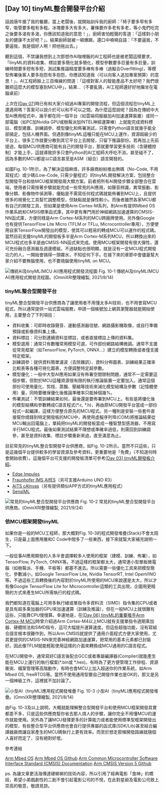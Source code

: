 ## [Day 10] tinyML整合開發平台介紹

話說唐牛搶了我的餐廳，當上老闆後，就開始訓斥我的廚師：「椅子要多窄有多窄，吸管要多粗有多粗，冰塊要多大有多大，薯條要炸多老有多老，等小鬼們吃完之後要多渴有多渴，你應該知道我的意思！」，廚師害怕輕聲的答道：「這樣對小朋友的健康不太好吧？」，結果廚師就被一頓爆踢，還口中喃喃自語：「不要逼我，不要逼我，我是個好人啊！把他拖出去。」

聽到這個，不禁讓我想到上次那想作AI咖哩飯的AI工程師也是被老闆這樣要求，「tinyML的資料收集、標註要多簡化就多簡化，模型參數要多巨量有多巨量，訓練時間要多短有多短，測試集推論精度要多棒有多棒（過擬合Overfitting)，等模型佈署後客人要多抱怨有多抱怨，你應該知道我（可以向客人追加專案預算）的意思！」，AI工程師臉上三百條線的問道：「這樣對客人的智能產品不太好吧？我們很難把這麼大的模型塞到MCU中」，結果...（不要亂猜，AI工程師還好好地癱坐在電腦桌前）

上次在[[Day 07]](https://ithelp.ithome.com.tw/articles/10268515)時已有和大家介紹過AI專案的開發流程，但這個流程在tinyML上還適用嗎？答案可以說介於可以和不可以之間。為什麼這麼說呢？因為在傳統中大型AI應用程式中，幾乎都在同一個平台（如雲端伺服器加AI加速運算裝置）或同一部電腦（如PC加Nvidia GPU或樹莓派加INTEL神經運算棒）上就能完成資料標註、模型建置、訓練調參、模型優化和佈署測試，只需會Python語言就幾乎能全部搞定，包括人機界面。但遇到像tinyML這種只能在MCU上運作，資源超級少的平台上，很多工作就要分散到其它平台上去開發，只留下推論部份。若再加上先前提過，每個MCU供應商可能有自己的開發平台，那就要學習更多技術（含硬體控制）才能上手，這就導致許多只會Python的AI工程師大呼吃不消，甚至碰不了，因為多數的MCU都是以C語言甚至是ASM（組合）語言開發的。

如圖Fig. 10-1所示，為了解決這個麻煩，許多廠商紛紛推出無碼（No-Code, 不用寫程式）或少碼(Low-Code, 只需少量程式）的tinyML開發解決方案，包括整合型開發平台和依MCU框架開發兩大類方案。前者把所有AI開發步驟全部整合在雲端，使用者只需按著步驟就能完成一些常見的AI應用，如聲音辨識，異常振動、影像分類、影像物件偵測等，優點是不需寫任何程式碼就能佈署到MCU上，且提供很多的視覺化工具幫忙調整模型，但缺點就是彈性較小。而後者雖然各家MCU都有自己的開發工具，但如果是使用Arm Cortex-M系列，則Arm有提供Mbed OS作業系統和CMSIS標準函式庫，其中更有專門用於神經網路加速運算的CMSIS-NN函式庫，方便同樣是Arm Cortex-M系列的MCU跨廠牌使用。另外像Google 也有提供TensorFlow Lite Micro (TFLM or TFLu, Microcontroller專用），方便使用自家TensorFlow開發出的模型，使其可以輕易的轉成MCU可以運作的程式碼。當然目前支援tinyML的開發板多半是Arm Cortex-M系列MCU，所以轉換出來的MCU程式也多半是由CMSIS-NN函式來完成。使用MCU框架開發有很大彈性，還可充份融合感測器及週邊模組，不過缺點也很明顯，就是沒有一定MCU程式開發功力的人，一開始會搞得一頭霧水，不知從何下手。在接下來的章節中會儘量幫大家介紹不要無腦使用，也不要燒腦使用tinyML on MCU。

![傳統AI及tinyML(MCU AI)應用程式開發流程圖](https://1.bp.blogspot.com/-OTkL4kXg1T4/YU1PjbPL9WI/AAAAAAAAEwY/sNxKlwVcB9YWYKOzALa2mbfLTjpDclRpACLcBGAsYHQ/s1658/iThome_Day_10_Fig_01.jpg)
Fig. 10-1 傳統AI及tinyML(MCU AI)應用程式開發流程圖。(OmniXRI整理繪製, 2021/8/14)

### tinyML整合型開發平台

tinyML整合型開發平台供應商為了讓使用者不用懂太多AI技術，也不用會寫MCU程式，所以通常提供一站式雲端服務，申請一個帳號加上網頁瀏覽器就能開始使用，主要整合了下列項目：

* 資料收集：可即時收錄聲音、運動感測器信號、網路攝影機取像，或自行準備預錄或影像資料集上傳。
* 資料標註：可分割連續資料並標註，或者直接標註上傳的資料集。
* 模型選用：通常只有數種常用模型可選，可作部份網路結構微調。通常不支援從常見框架（如TensorFlow, PyTorch, ONNX...）建立的模型轉換或者僅支援特定框架。
* 訓練調參：提供資料簡單濾波（去除雜訊）、資料分佈圖表、訓練結果正確率比較表等各種可視化圖表，方便調整特定超參數。
* 模型優化：一般中大型AI應用如果沒有佈署空間限制問題，通常不一定需要這個步驟，但對於MCU這種資源很有限的執行推論裝置一定要加入。通常這個部份可使用量化、剪枝、蒸餾、壓縮等技術來減化模型結構及參數（記憶體使用）量，同時要確保優化後推論準確率只能掉個幾%。
* 佈署測試：不管訓練結果如何，最後還是要佈署到MCU上。有些是將優化後的模型結構和參數轉成C語言程式(*.c, *.h)，再由原MCU開發平台當成一部份程式一起編譯，這樣方便整合原先的MCU程式。另一種則是安裝一些套件直接幫你燒錄到特定開發板的MCU中，再使用虛擬序列埠(COM)將推論結果從MCU輸出回電腦上，單純把tinyML的開發板當成一種智慧型感測器，不用寫半行MCU程式。最後如果測試結果不理想或準確率過低，則需回到訓練調參，甚至是資料收集、標註步驟重新來過，直至滿意為止。

目前常見的tinyML整合型開發平台供應商，如Fig. 10-2所示。當然不只這些，只是這幾個平台提供較多的學習資源及參考資料，更重要地是「免費」（不知道何時會開始收費）。這幾個平台可支援的開發板清單可參考[[Day 03] tinyML開發板介紹](https://ithelp.ithome.com.tw/articles/10265166)。

* [Edge Impules](https://docs.edgeimpulse.com/docs)
* [Fraunhofer IMS AIfES](https://www.ims.fraunhofer.de/en/Business-Unit/Industry/Industrial-AI/Artificial-Intelligence-for-Embedded-Systems-AIfES.html)（另可支援Arduino UNO R3）
* [AITS cAInvas](https://www.ai-tech.systems/cainvas/)（另有提供類似APP方式的tinyML應用程式）
* [SensiML](https://sensiml.com/resources/information/)

![常見的tinyML整合型開發平台供應商](https://1.bp.blogspot.com/-2lbjwVn0arc/YU11XeDfw4I/AAAAAAAAEwo/Nq-n7-maSBQ9vp2EH7h7Fz5Of2cikF5-ACLcBGAsYHQ/s1658/iThome_Day_10_Fig_03.jpg)
Fig. 10-2 常見的tinyML整合型開發平台供應商。(OmniXRI整理繪製, 2021/9/24)

### 依MCU框架開發tinyML

如果你是一般的MCU工程師，那大概對Fig. 10-3的程式開發堆疊(Stack)不會太陌生，只是最上面應用層和C Code中間多了一些東西，接下來就幫大家補充說明一下。

一般從事AI應用開發的人多半會選擇較多人使用的框架（建模、訓練、佈署），如TensorFlow, PyTorch, ONNX等。不過這樣的框架都太大，通常連小型單板微電腦（如樹莓派、手機、平板等）都塞不進去。所以需要一些優化工具來把模型簡化、參數減小，如Google TensorFlow Lite, Nvidia TensorRT, Intel OpenVINO等。不過這些工具轉換後的內容對於tinyML所使用的MCU來說還是太大，所以才有像Google TensorFlow Lite for Microcontroller這類的工具出現，企圖用更精簡的方式來產生MCU所需執行的程式碼。

我們都知道在電腦上可用多執行緒或單指令多資料流（SIMD）指令集的CPU或者是具有超多乘加器的GPU來加速運算（訓練及推論），但在一般MCU上就很難有這些，只能靠CPU慢慢算。幸運地是，在[[Day 06] tinyML的重要推手Arm Cortex-M MCU](https://ithelp.ithome.com.tw/articles/10267487)時曾介紹過Arm Cortex-M4以上MCU就有支援單指令週期乘加器、硬體除法和SIMD指令，這可大幅提升運算速度。但這些超強功能，沒有寫組合語言根本很難作到，所以Arm CMSIS就提供了通用介面程式方便大家使用，尤其更提供的CMSIS-NN來完善神經網路加速運算，把常用的基本元素都已封裝好。因此像TFLM就能輕鬆使用這樣的介面來轉換成MCU通用的C語言程式。

在MCU開發中，通常寫好C語言後配合GCC或者專屬編譯器(Compiler)就能產生能在MCU上運行的執行檔案(*.bin或 *.hex)。有時為了更方便管理工作排程、資源衝突、檔案管理等高階動作，有時也會MCU上加入超迷你的作業系統，如Arm Mbed OS, freeRTOS等。當然不使用通用型要自己開發作業也是OK的，那又是另一個神級工作，這裡就不加討論了。

![小型AI（tinyML)應用程式開發堆疊](https://1.bp.blogspot.com/-3kKHyjm_9Tw/YU1PjQqi9TI/AAAAAAAAEwc/pZU473RAiKQr_DiboxOsG6jAz_FiKSqkgCLcBGAsYHQ/s1658/iThome_Day_10_Fig_02.jpg)
Fig. 10-3 小型AI（tinyML)應用程式開發堆疊。(OmniXRI整理繪製, 2021/8/14)

由Fig. 10-3及以上說明，大概就能理解整合型開發平台和使用MCU框架開發其實都差不多，只是這些供應商幫你省去那人煩人的步驟，讓你完全不用懂MCU的運作就能使用。另外為了讓MCU發揮更多的計算能力或者能使用標準型框架開發出的模型，有些整合型平台供應商也會自行提供專屬的函式庫(SDK/Lib)甚至結合編譯器廠商讓自家產生的MCU碼執行上更有效率。而至於想走那條開發路線就隨個人喜好而定了，沒有絕對好壞。

參考連結

[Arm Mbed OS](https://os.mbed.com/)
[Arm Mbed OS Github](https://github.com/ARMmbed/mbed-os)
[Arm Common Microcontroller Software Interface Standard (CMSIS) Documentation](https://arm-software.github.io/CMSIS_5/General/html/index.html)
[Arm CMSIS Version 5 Github](https://github.com/ARM-software/CMSIS_5)


ps. 為讓文章更活潑傳達硬梆梆的技術內容，所以引用了經典電影「食神」的橋段，希望小弟戲劇性的二創不會引起電影公司的不悅，在此對星爺及電影公司致上崇高的敬意，敬請見諒。
